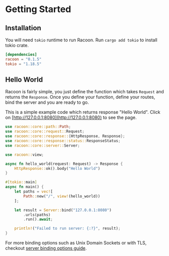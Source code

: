 # Getting Started

## Installation

You will need `tokio` runtime to run Racoon. Run `cargo add tokio` to install tokio crate.

```toml
[dependencies]
racoon = "0.1.5"
tokio = "1.18.5"
```

## Hello World

Racoon is fairly simple, you just define the function which takes `Request` and returns the `Response`.
Once you define your function, define your routes, bind the server and you are ready to go.

This is a simple example code which returns response "Hello World".
Click on [http://127.0.0.1:8080](http://127.0.0.1:8080) to see the page.

```rust
use racoon::core::path::Path;
use racoon::core::request::Request;
use racoon::core::response::{HttpResponse, Response};
use racoon::core::response::status::ResponseStatus;
use racoon::core::server::Server;

use racoon::view;

async fn hello_world(request: Request) -> Response {
    HttpResponse::ok().body("Hello World")
}

#[tokio::main]
async fn main() {
    let paths = vec![
        Path::new("/", view!(hello_world))
    ];

    let result = Server::bind("127.0.0.1:8080")
        .urls(paths)
        .run().await;

    println!("Failed to run server: {:?}", result);
}
```

For more binding options such as Unix Domain Sockets or with TLS, checkout [server binding options guide](server-binding-options.md).
